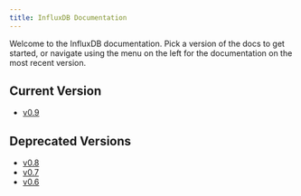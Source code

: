 ```yaml
---
title: InfluxDB Documentation
---
```


Welcome to the InfluxDB documentation. Pick a version of the docs to get started, or navigate using the menu on the left for the documentation on the most recent version.

## Current Version

- [v0.9](v0.9/introduction/getting_started.html)

## Deprecated Versions

- [v0.8](v0.8/introduction/getting_started.html)
- [v0.7](v0.7/introduction/getting_started.html)
- [v0.6](v0.6/introduction/getting_started.html)
